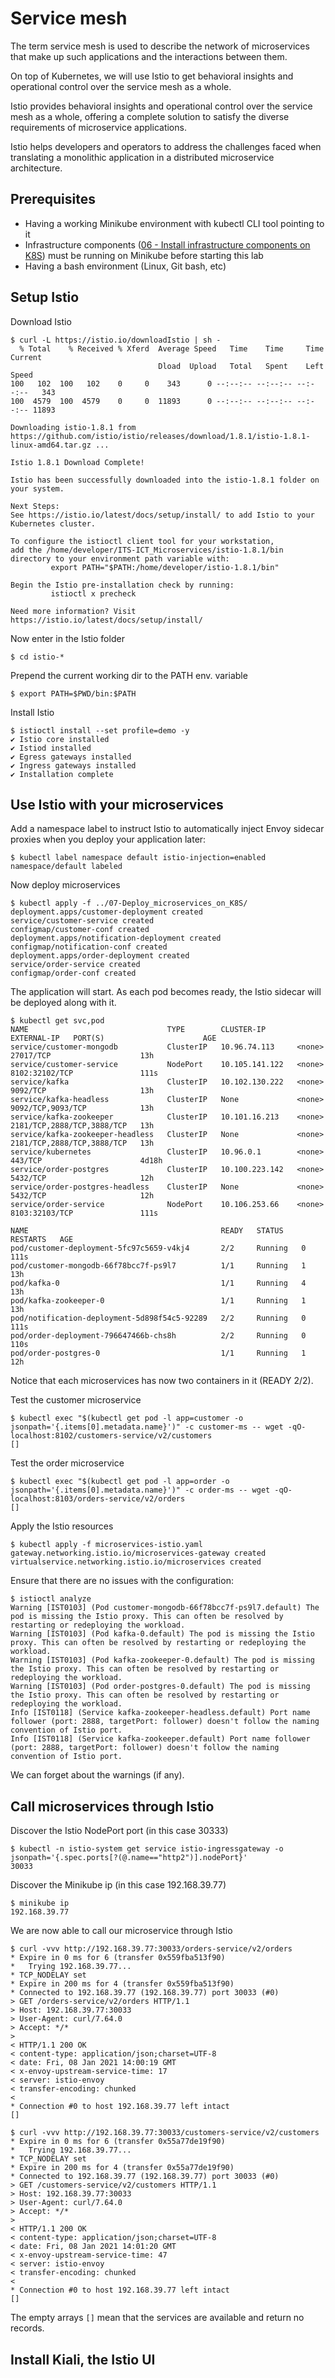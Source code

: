 # Service mesh

The term service mesh is used to describe the network of microservices that make up such applications and the interactions between them.

On top of Kubernetes, we will use Istio to get behavioral insights and operational control over the service mesh as a whole.

Istio provides behavioral insights and operational control over the service mesh as a whole, offering a complete solution to satisfy the diverse requirements of microservice applications.

Istio helps developers and operators to address the challenges faced  when  translating a monolithic application in a distributed microservice architecture.

## Prerequisites

- Having a working Minikube environment with kubectl CLI tool pointing to it
- Infrastructure components ([06 - Install infrastructure components on K8S](labs/06-Install_infrastructure_components_on_K8S/README.md)) must be running on Minikube before starting this lab
- Having a bash environment (Linux, Git bash, etc)

## Setup Istio

Download Istio

```console
$ curl -L https://istio.io/downloadIstio | sh -
  % Total    % Received % Xferd  Average Speed   Time    Time     Time  Current
                                 Dload  Upload   Total   Spent    Left  Speed
100   102  100   102    0     0    343      0 --:--:-- --:--:-- --:--:--   343
100  4579  100  4579    0     0  11893      0 --:--:-- --:--:-- --:--:-- 11893

Downloading istio-1.8.1 from https://github.com/istio/istio/releases/download/1.8.1/istio-1.8.1-linux-amd64.tar.gz ...

Istio 1.8.1 Download Complete!

Istio has been successfully downloaded into the istio-1.8.1 folder on your system.

Next Steps:
See https://istio.io/latest/docs/setup/install/ to add Istio to your Kubernetes cluster.

To configure the istioctl client tool for your workstation,
add the /home/developer/ITS-ICT_Microservices/istio-1.8.1/bin directory to your environment path variable with:
         export PATH="$PATH:/home/developer/istio-1.8.1/bin"

Begin the Istio pre-installation check by running:
         istioctl x precheck 

Need more information? Visit https://istio.io/latest/docs/setup/install/ 
```

Now enter in the Istio folder

```console
$ cd istio-*
```

Prepend the current working dir to the PATH env. variable

```console
$ export PATH=$PWD/bin:$PATH
```

Install Istio


```console
$ istioctl install --set profile=demo -y
✔ Istio core installed
✔ Istiod installed
✔ Egress gateways installed                                                                   
✔ Ingress gateways installed
✔ Installation complete  
```

## Use Istio with your microservices

Add a namespace label to instruct Istio to automatically inject Envoy sidecar proxies when you deploy your application later:   

```console
$ kubectl label namespace default istio-injection=enabled
namespace/default labeled
```

Now deploy microservices

```console
$ kubectl apply -f ../07-Deploy_microservices_on_K8S/
deployment.apps/customer-deployment created
service/customer-service created
configmap/customer-conf created
deployment.apps/notification-deployment created
configmap/notification-conf created
deployment.apps/order-deployment created
service/order-service created
configmap/order-conf created
```

The application will start. As each pod becomes ready, the Istio sidecar will be deployed along with it.


```console
$ kubectl get svc,pod
NAME                               TYPE        CLUSTER-IP       EXTERNAL-IP   PORT(S)                      AGE
service/customer-mongodb           ClusterIP   10.96.74.113     <none>        27017/TCP                    13h
service/customer-service           NodePort    10.105.141.122   <none>        8102:32102/TCP               111s
service/kafka                      ClusterIP   10.102.130.222   <none>        9092/TCP                     13h
service/kafka-headless             ClusterIP   None             <none>        9092/TCP,9093/TCP            13h
service/kafka-zookeeper            ClusterIP   10.101.16.213    <none>        2181/TCP,2888/TCP,3888/TCP   13h
service/kafka-zookeeper-headless   ClusterIP   None             <none>        2181/TCP,2888/TCP,3888/TCP   13h
service/kubernetes                 ClusterIP   10.96.0.1        <none>        443/TCP                      4d18h
service/order-postgres             ClusterIP   10.100.223.142   <none>        5432/TCP                     12h
service/order-postgres-headless    ClusterIP   None             <none>        5432/TCP                     12h
service/order-service              NodePort    10.106.253.66    <none>        8103:32103/TCP               111s

NAME                                           READY   STATUS    RESTARTS   AGE
pod/customer-deployment-5fc97c5659-v4kj4       2/2     Running   0          111s
pod/customer-mongodb-66f78bcc7f-ps9l7          1/1     Running   1          13h
pod/kafka-0                                    1/1     Running   4          13h
pod/kafka-zookeeper-0                          1/1     Running   1          13h
pod/notification-deployment-5d898f54c5-92289   2/2     Running   0          111s
pod/order-deployment-796647466b-chs8h          2/2     Running   0          110s
pod/order-postgres-0                           1/1     Running   1          12h
```

Notice that each microservices has now two containers in it (READY 2/2).

Test the customer microservice

```console
$ kubectl exec "$(kubectl get pod -l app=customer -o jsonpath='{.items[0].metadata.name}')" -c customer-ms -- wget -qO- localhost:8102/customers-service/v2/customers
[]
```

Test the order microservice

```console
$ kubectl exec "$(kubectl get pod -l app=order -o jsonpath='{.items[0].metadata.name}')" -c order-ms -- wget -qO- localhost:8103/orders-service/v2/orders
[]
```

Apply the Istio resources

```console
$ kubectl apply -f microservices-istio.yaml 
gateway.networking.istio.io/microservices-gateway created
virtualservice.networking.istio.io/microservices created
```

Ensure that there are no issues with the configuration:

```console
$ istioctl analyze
Warning [IST0103] (Pod customer-mongodb-66f78bcc7f-ps9l7.default) The pod is missing the Istio proxy. This can often be resolved by restarting or redeploying the workload.
Warning [IST0103] (Pod kafka-0.default) The pod is missing the Istio proxy. This can often be resolved by restarting or redeploying the workload.
Warning [IST0103] (Pod kafka-zookeeper-0.default) The pod is missing the Istio proxy. This can often be resolved by restarting or redeploying the workload.
Warning [IST0103] (Pod order-postgres-0.default) The pod is missing the Istio proxy. This can often be resolved by restarting or redeploying the workload.
Info [IST0118] (Service kafka-zookeeper-headless.default) Port name follower (port: 2888, targetPort: follower) doesn't follow the naming convention of Istio port.
Info [IST0118] (Service kafka-zookeeper.default) Port name follower (port: 2888, targetPort: follower) doesn't follow the naming convention of Istio port.
```

We can forget about the warnings (if any).

## Call microservices through Istio


Discover the Istio NodePort port (in this case 30333)

```console
$ kubectl -n istio-system get service istio-ingressgateway -o jsonpath='{.spec.ports[?(@.name=="http2")].nodePort}'
30033
```

Discover the Minikube ip (in this case 192.168.39.77)

```console
$ minikube ip
192.168.39.77
```

We are now able to call our microservice through Istio

```console
$ curl -vvv http://192.168.39.77:30033/orders-service/v2/orders
* Expire in 0 ms for 6 (transfer 0x559fba513f90)
*   Trying 192.168.39.77...
* TCP_NODELAY set
* Expire in 200 ms for 4 (transfer 0x559fba513f90)
* Connected to 192.168.39.77 (192.168.39.77) port 30033 (#0)
> GET /orders-service/v2/orders HTTP/1.1
> Host: 192.168.39.77:30033
> User-Agent: curl/7.64.0
> Accept: */*
> 
< HTTP/1.1 200 OK
< content-type: application/json;charset=UTF-8
< date: Fri, 08 Jan 2021 14:00:19 GMT
< x-envoy-upstream-service-time: 17
< server: istio-envoy
< transfer-encoding: chunked
< 
* Connection #0 to host 192.168.39.77 left intact
[]
```

```console
$ curl -vvv http://192.168.39.77:30033/customers-service/v2/customers
* Expire in 0 ms for 6 (transfer 0x55a77de19f90)
*   Trying 192.168.39.77...
* TCP_NODELAY set
* Expire in 200 ms for 4 (transfer 0x55a77de19f90)
* Connected to 192.168.39.77 (192.168.39.77) port 30033 (#0)
> GET /customers-service/v2/customers HTTP/1.1
> Host: 192.168.39.77:30033
> User-Agent: curl/7.64.0
> Accept: */*
> 
< HTTP/1.1 200 OK
< content-type: application/json;charset=UTF-8
< date: Fri, 08 Jan 2021 14:01:20 GMT
< x-envoy-upstream-service-time: 47
< server: istio-envoy
< transfer-encoding: chunked
< 
* Connection #0 to host 192.168.39.77 left intact
[]
```

The empty arrays `[]` mean that the services are available and return no records.

## Install **Kiali**, the Istio UI
